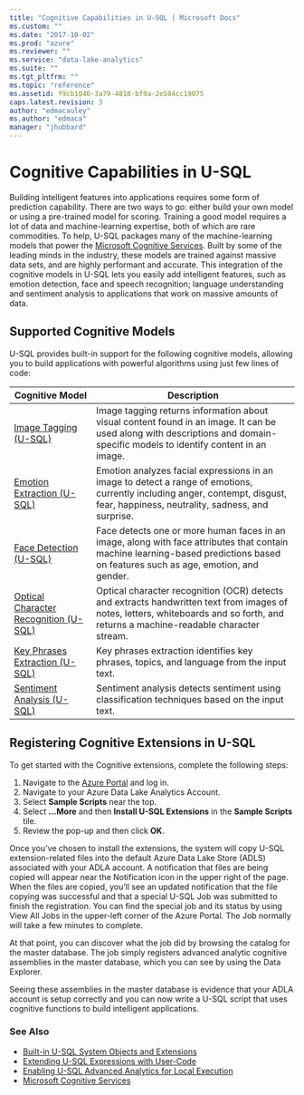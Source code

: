 ```yaml
---
title: "Cognitive Capabilities in U-SQL | Microsoft Docs"
ms.custom: ""
ms.date: "2017-10-02"
ms.prod: "azure"
ms.reviewer: ""
ms.service: "data-lake-analytics"
ms.suite: ""
ms.tgt_pltfrm: ""
ms.topic: "reference"
ms.assetid: f9cb1046-3a79-4818-bf9a-2e584cc19075
caps.latest.revision: 3
author: "edmacauley"
ms.author: "edmaca"
manager: "jhubbard"
---
```

# Cognitive Capabilities in U-SQL
Building intelligent features into applications requires some form of prediction capability. There are two ways to go: either build your own model or using a pre-trained model for scoring.  Training a good model requires a lot of data and machine-learning expertise, both of which are rare commodities. To help, U-SQL packages many of the machine-learning models that power the [Microsoft Cognitive Services](https://azure.microsoft.com/services/cognitive-services/). Built by some of the leading minds in the industry, these models are trained against massive data sets, and are highly performant and accurate. This integration of the cognitive models in U-SQL lets you easily add intelligent features, such as emotion detection, face and speech recognition; language understanding and sentiment analysis to applications that work on massive amounts of data. 

## Supported Cognitive Models
U-SQL provides built-in support for the following cognitive models, allowing you to build applications with powerful algorithms using just few lines of code:  

Cognitive Model        |Description  
---------------|---------
[Image Tagging (U-SQL)](../u-sql/image-tagging-u-sql.md)     |Image tagging returns information about visual content found in an image. It can be used along with descriptions and domain-specific models to identify content in an image.
[Emotion Extraction (U-SQL)](../u-sql/emotion-extraction-u-sql.md)     |Emotion analyzes facial expressions in an image to detect a range of emotions, currently including anger, contempt, disgust, fear, happiness, neutrality, sadness, and surprise.    
[Face Detection (U-SQL)](../u-sql/face-detection-u-sql.md)     |Face detects one or more human faces in an image, along with face attributes that contain machine learning-based predictions based on features such as age, emotion, and gender.          
[Optical Character Recognition (U-SQL)](../u-sql/optical-character-recognition-u-sql.md)     |Optical character recognition (OCR) detects and extracts handwritten text from images of notes, letters, whiteboards and so forth, and returns a machine-readable character stream.         
[Key Phrases Extraction (U-SQL)](../u-sql/key-phrases-extraction-u-sql.md)     |Key phrases extraction identifies key phrases, topics, and language from the input text.         
[Sentiment Analysis (U-SQL)](../u-sql/sentiment-analysis-u-sql.md)     |Sentiment analysis detects sentiment using classification techniques based on the input text.  

## <a name="registeringExtensions"></a>Registering Cognitive Extensions in U-SQL
To get started with the Cognitive extensions, complete the following steps:

1. Navigate to the [Azure Portal](http://portal.azure.com/) and log in.
2. Navigate to your Azure Data Lake Analytics Account.
3. Select **Sample Scripts** near the top.
4. Select **...More** and then **Install U-SQL Extensions** in the **Sample Scripts** tile.
5. Review the pop-up and then click **OK**.

Once you’ve chosen to install the extensions, the system will copy U-SQL extension-related files into the default Azure Data Lake Store (ADLS) associated with your ADLA account. A notification that files are being copied will appear near the Notification icon in the upper right of the page. When the files are copied, you’ll see an updated notification that the file copying was successful and that a special U-SQL Job was submitted to finish the registration. You can find the special job and its status by using View All Jobs in the upper-left corner of the Azure Portal. The Job normally will take a few minutes to complete.  

At that point, you can discover what the job did by browsing the catalog for the master database. The job simply registers advanced analytic cognitive assemblies in the master database, which you can see by using the Data Explorer.  

Seeing these assemblies in the master database is evidence that your ADLA account is setup correctly and you can now write a U-SQL script that uses cognitive functions to build intelligent applications.  





### See Also
* [Built-in U-SQL System Objects and Extensions](../u-sql/built-in-u-sql-system-objects-and-extensions.md)
* [Extending U-SQL Expressions with User-Code](../u-sql/extending-u-sql-expressions-with-user-code.md)
* [Enabling U-SQL Advanced Analytics for Local Execution](https://blogs.msdn.microsoft.com/azuredatalake/2017/02/20/enabling-u-sql-advanced-analytics-for-local-execution/)
* [Microsoft Cognitive Services](https://azure.microsoft.com/services/cognitive-services/)